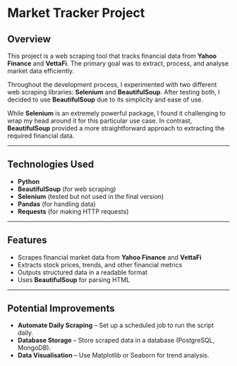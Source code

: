 # Market Tracker Project

## Overview

This project is a web scraping tool that tracks financial data from **Yahoo Finance** and **VettaFi**. The primary goal was to extract, process, and analyse market data efficiently.  

Throughout the development process, I experimented with two different web scraping libraries: **Selenium** and **BeautifulSoup**. After testing both, I decided to use **BeautifulSoup** due to its simplicity and ease of use.  

While **Selenium** is an extremely powerful package, I found it challenging to wrap my head around it for this particular use case. In contrast, **BeautifulSoup** provided a more straightforward approach to extracting the required financial data.  

---

## Technologies Used

- **Python**  
- **BeautifulSoup** (for web scraping)  
- **Selenium** (tested but not used in the final version)  
- **Pandas** (for handling data)  
- **Requests** (for making HTTP requests)  

---

## Features

- Scrapes financial market data from **Yahoo Finance** and **VettaFi**  
- Extracts stock prices, trends, and other financial metrics  
- Outputs structured data in a readable format  
- Uses **BeautifulSoup** for parsing HTML  

---

## Potential Improvements

- **Automate Daily Scraping** – Set up a scheduled job to run the script daily.  
- **Database Storage** – Store scraped data in a database (PostgreSQL, MongoDB).  
- **Data Visualisation** – Use Matplotlib or Seaborn for trend analysis.  
